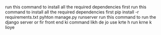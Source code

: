 run this command to install all the required dependencies first
run this command to install all the required dependencies first
pip install -r requirements.txt
pyhton manage.py runserver
run this command to run the django server
or fir front end ki command likh de jo use krte h run krne k lioye
